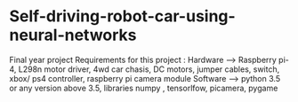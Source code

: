 # Self-driving-robot-car-using-neural-networks
Final year project
Requirements for this project :
Hardware --> Raspberry pi-4, L298n motor driver, 4wd car chasis, DC motors, jumper cables, switch, xbox/ ps4 controller, raspberry pi camera module
Software --> python 3.5 or any version above 3.5, libraries numpy , tensorlfow, picamera, pygame

